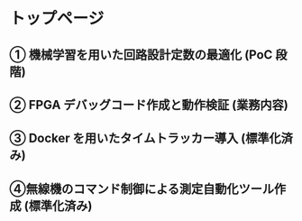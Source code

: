 # トップページ

## ① 機械学習を用いた回路設計定数の最適化 (PoC 段階)

## ② FPGA デバッグコード作成と動作検証 (業務内容)

## ③ Docker を用いたタイムトラッカー導入 (標準化済み)

## ④無線機のコマンド制御による測定自動化ツール作成 (標準化済み)

